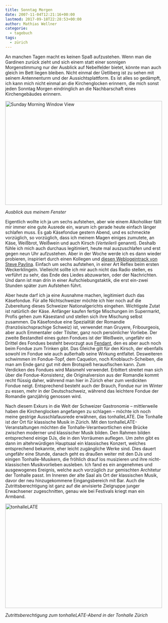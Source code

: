 ```yaml
---
title: Sonntag Morgen
date: 2007-11-04T12:21:16+00:00
lastmod: 2017-09-18T22:28:53+00:00
author: Mathias Wellner
categorie:
  - tagebuch
tags:
  - zürich
---
```

An manchen Tagen macht es keinen Spaß aufzustehen. Wenn man die Gardinen zurück zieht und sich einem statt einer sonnigen Morgenstimmung nur der Ausblick auf Nebelfelder bietet, könnte man auch gleich im Bett liegen bleiben. Nicht einmal der Üetliberg ist zu sehen mit seinem Antennenturm und der Aussichtsplattform. Es ist alles so gedämpft, ich kann mich nicht einmal an die Kirchenglocken erinnern, die mich sonst jeden Sonntag Morgen eindringlich an die Nachbarschaft eines Kirchengebäudes erinnern.

[<img src="http://farm3.static.flickr.com/2004/1852501919_f07cae2d15.jpg" alt="Sunday Morning Window View" height="332" width="500" />](http://www.flickr.com/photos/mwellner/1852501919/ "Photo Sharing")
  
_Ausblick aus meinem Fenster_

Eigentlich wollte ich ja um sechs aufstehen, aber wie einem Alkoholiker fällt mir immer eine gute Ausrede ein, warum ich gerade heute einfach länger schlafen muss. Es gab Käsefondue gestern Abend, und es schmeckte vorzüglich, so vorzüglich, dass ich meinem Magen einiges zumutete, an Käse, Weißbrot, Weißwein und auch Kirsch (_Verteilerli_ genannt). Deshalb fühle ich mich auch durchaus legitimiert, heute mal auszuschlafen und erst gegen neun Uhr aufzustehen. Aber in der Woche werde ich es dann wieder probieren, inspiriert durch einen Kollegen und [diesen Weblogeintrack von Steve Pavlina](http://www.stevepavlina.com/blog/2007/10/how-to-wake-up-feeling-totally-alert/). Einfach um sechs aufstehen, in einer Art Reflex beim ersten Weckerklingeln. Vielleicht sollte ich mir auch nicht das Radio stellen, es verführt zu sehr, das Ende des Liedes abzuwarten, oder der Nachrichten. Und dann ist man drin in einer Aufschiebungstaktik, die erst ein-zwei Stunden später zum Aufstehen führt.

Aber heute darf ich ja eine Ausnahme machen, legitimiert duch das Käsefondue. Für alle Nichtschweizer möchte ich hier noch auf die Zubereitung dieses Schweizer Nationalgerichts eingehen. Wichtigste Zutat ist natürlich der Käse. Anfänger kaufen fertige Mischungen im Supermarkt, Profis gehen zum Käsestand und stellen sich ihre Mischung selbst zusammen. Da Käsefondue eine Spezialität der Romandie (französischsprachige Schweiz) ist, verwendet man Gruyere, Fribourgeois, aber auch Emmentaler oder Tilsiter, ganz noch persönlicher Vorliebe. Der zweite Bestandteil eines guten Fondues ist der Weißwein, ungefähr ein Drittel des Fondues besteht bevorzugt aus [Fendant](http://de.wikipedia.org/wiki/Fendant), den es aber auch noch beim Fondue zum Trinken gibt. Das Gleiche gilt für den Kirsch, der ebenfalls sowohl im Fondue wie auch außerhalb seine Wirkung entfaltet. Desweiteren schwimmen im Fondue-Topf, dem Caquelon, noch Knoblauch-Scheiben, die man am Ende ganz gut mit dem Brotspieß herausfischen kann. Zum Verdicken des Fondues wird Maismehl verwendet. Erbittert streitet man sich über die Fondue-Konsistenz, die Originalversion aus der Romandie kommt recht flüssig daher, während man hier in Zürich eher zum verdickten Fondue neigt. Entsprechend besteht auch der Brauch, Fondue nur im Winter zu essen, mehr in der Deutschschweiz, während das leichtere Fondue der Romandie ganzjährig genossen wird.

Nach diesem Exkurs in die Welt der Schweizer Gastronomie &#8211; mittlerweile haben die Kirchenglocken angefangen zu schlagen &#8211; möchte ich noch meine gestrige Ausschlafausrede erwähnen, das tonhalleLATE. Die Tonhalle ist _der_ Ort für klassische Musik in Zürich. Mit den tonhalleLATE-Veranstaltungen möchten die Tonhalle-Verantwortlichen eine Brücke zwischen moderner und klassischer Musik bilden. Den Rahmen bilden entsprechend einige DJs, die in den Vorräumen auflegen. Um zehn gibt es dann im altehrwürdigen Hauptsaal ein klassisches Konzert, welches entsprechend bekannte, eher leicht zugängliche Werke sind. Dies dauert ungefähr eine Stunde, danach geht es draußen weiter mit den DJs und einigen Tonhalle-Musikern, die fröhlich drauf los musizieren und ihre nicht-klassischen Musikvorlieben ausleben. Ich fand es ein angenehmes und ausgewogenes Ereignis, welche auch vorzüglich zur gemischten Architetur der Tonhalle passt. Im Inneren der alte Saal als Ort der klassischen Musik, davor der neu hinzugekommene Eingangsbereich mit Bar. Auch die Zutrittsberechtigung ist ganz auf die anvisierte Zielgruppe junger Erwachsener zugeschnitten, genau wie bei Festivals kriegt man ein Armband.

[<img src="http://farm3.static.flickr.com/2376/1853328648_79d241a06f.jpg" alt="tonhalleLATE" height="334" width="500" />](http://www.flickr.com/photos/mwellner/1853328648/ "Photo Sharing")
  
_Zutrittsberechtigung zum tonhalleLATE-Abend in der Tonhalle Zürich_